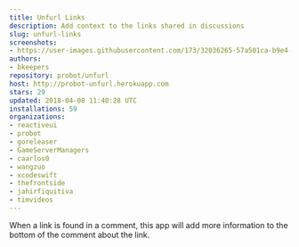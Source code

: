 ```yaml
---
title: Unfurl Links
description: Add context to the links shared in discussions
slug: unfurl-links
screenshots:
- https://user-images.githubusercontent.com/173/32036265-57a501ca-b9e4-11e7-9db3-52374fb7290c.png
authors:
- bkeepers
repository: probot/unfurl
host: http://probot-unfurl.herokuapp.com
stars: 29
updated: 2018-04-08 11:40:28 UTC
installations: 59
organizations:
- reactiveui
- probot
- goreleaser
- GameServerManagers
- caarlos0
- wangzuo
- xcodeswift
- thefrontside
- jahirfiquitiva
- timvideos
---
```


When a link is found in a comment, this app will add more information to the bottom of the comment about the link.
